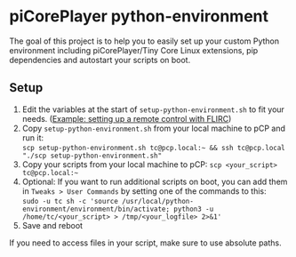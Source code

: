 # piCorePlayer python-environment
The goal of this project is to help you to easily set up your custom Python environment including
piCorePlayer/Tiny Core Linux extensions, pip dependencies and autostart your scripts on boot.


## Setup
1. Edit the variables at the start of `setup-python-environment.sh` to fit your needs. ([Example: setting up a remote control with FLIRC](https://github.com/JWahle/piCorePython/compare/main...remote-control))
2. Copy `setup-python-environment.sh` from your local machine to pCP and run it:  
   `scp setup-python-environment.sh tc@pcp.local:~ && ssh tc@pcp.local "./scp setup-python-environment.sh"`
3. Copy your scripts from your local machine to pCP: `scp <your_script> tc@pcp.local:~`
4. Optional: If you want to run additional scripts on boot, you can add them in `Tweaks > User Commands` by setting one of the commands to this:  
   `sudo -u tc sh -c 'source /usr/local/python-environment/environment/bin/activate; python3 -u /home/tc/<your_script> > /tmp/<your_logfile> 2>&1'`
5. Save and reboot

If you need to access files in your script, make sure to use absolute paths.